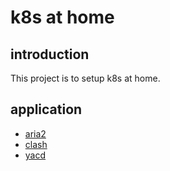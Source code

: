 # k8s at home

## introduction

This project is to setup k8s at home.

## application

* [aria2](application/aria2/README.md)
* [clash](application/clash/README.md)
* [yacd](application/yacd/README.md)
